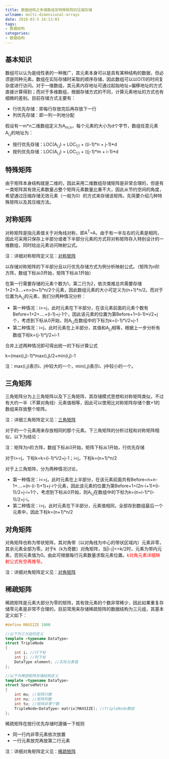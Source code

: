 ```yaml
---
title: 数据结构之多维数组及特殊矩阵的压缩存储
urlname: multi-dimensional-arrays
date: 2018-03-5 16:13:03
tags:
- 数据结构
categories:
- 数据结构
---
```


## 基本知识

数组可以认为是线性表的一种推广，其元素本身可以是具有某种结构的数据，但必须是同种元素。数组在实际存储时采取的顺序存储，因此数组可以以O(1)的时间复杂度进行访问。对于一维数组，其元素内存地址可通过起始地址+偏移地址的方式直接计算得到；而对于多维数组，根据存储方式的不同，计算元素地址的方式也有细微的差别。目前存储方式主要有：

- 行优先存储：即每行存放完后再存放下一行
- 列优先存储：即一列一列地分配

假设有一m\*n二维数组定义为A<sub>m,n</sub>，每个元素的大小为d个字节，数组任意元素A<sub>i,j</sub>的地址为：

- 按行优先存储：LOC(A<sub>i,j</sub>) = LOC<sub>1,1</sub> + ((i-1)\*n + j-1)\*d
- 按列优先存储：LOC(A<sub>i,j</sub>) = LOC<sub>1,1</sub> + ((j-1)\*m + i-1)\*d

## 特殊矩阵

由于矩阵本身结构就是二维的，因此采用二维数组存储矩阵是非常合理的，但是有一类矩阵其有效元素数量占整个矩阵元素数量比重不大，因此从节约空间的角度，希望通过压缩存储无效元素（一般为0）的方式来存储该矩阵。先简要介绍几种特殊矩阵以及其压缩方法。

## 对称矩阵

对称矩阵是指元素值关于对角线对称，即A<sup>T</sup>=A，由于有一半左右的元素是相同，因此可采用只保存上半部分或者下半部分元素的方式将对称矩阵存入特别设计的一维数组，同时给出元素访问映射公式。

注：详细对称矩阵定义见：[对称矩阵](https://zh.wikipedia.org/wiki/對稱矩陣)

以存储对称矩阵的下半部分且以行优先存储方式为例分析映射公式。（矩阵为n阶方阵，数组下标从0开始，矩阵下标从1开始）

在第一行需要存储的元素个数为1，第二行为2，依次类推总共需要存储1+2+3....+n=(n+1)\*n/2个元素，因此数组元素的大小可定义为(n+1)\*n/2。而对于位置为A<sub>i,j</sub>的元素，我们分两种情况分析：

- 第一种情况：i>=j，此时元素在下半部分，在该元素前面的元素个数有Before=1+2+....+(i-1)+j-1个，因此该元素的位置为第Before+1=(i-1)\*i/2+j个，考虑到下标从0开始，则A<sub>i,j</sub>在数组中的下标为k=(i-1)\*i/2+j-1
- 第二种情况：i<j，此时元素在上半部分，其值和A<sub>j,i</sub>相等，根据上一步分析有数组下标k=(j-1)\*j/2+i-1

合并上述两种情况即可得出统一的下标计算公式

k=(max(i,j)-1)\*max(i,j)/2+min(i,j)-1

注：max(i,j)表示i、j中较大的一个，min(i,j)表示i、j中较小的一个。


## 三角矩阵

三角矩阵分为上三角矩阵以及下三角矩阵，其存储模式思想和对称矩阵类似，不过有大约一半（不算对角线）元素值相等，因此可以使用比对称矩阵存储个数+1的数组来存放整个矩阵。

注：详细三角矩阵定义见：[三角矩阵](https://zh.wikipedia.org/wiki/三角矩阵)

对于的一个元素用来存放相同的那个元素。下三角矩阵的分析过程和对称矩阵相似，以下为结论：

注：矩阵为n阶方阵，数组下标从0开始，矩阵下标从1开始，行优先存储

对于i>=j，下标k=k=(i-1)\*i/2+j-1；i<j，下标k=(n+1)\*n/2

对于上三角矩阵，分为两种情况讨论，

- 第一种情况：i<=j，此时元素在上半部分，在该元素前面共有Before=n+n-1+....+(n-(i-1)+1)+j-i个元素，因此该元素的位置为第Before+1=(2n-i+1)\*(i-1)/2+j-i+1个，考虑到下标从0开始，则A<sub>i,j</sub>在数组中的下标为k=(n+i-1)\*(i-1)/2+j-i。
- 第二种情况：i>j，此时元素在下半部分，元素值相同，全部存到数组最后一个元素中，因此下标k=(n+1)\*n/2



## 对角矩阵

对角矩阵也称为带状矩阵，其对角带（以对角线为中心的带状区域内）元素非零，其余元素全部为零。对于k（k为奇数）对角矩阵，当|i-j|<=k/2时，元素为带内元素，否则元素值为0。由此可根据每行元素数量求取元素位置。<font color=red>k对角元素详细映射公式有空再推导。</font>

注：详细对角矩阵定义见：[对角矩阵](https://zh.wikipedia.org/wiki/對角矩陣)

## 稀疏矩阵

稀疏矩阵是元素大部分为零的矩阵，其有效元素的个数非常稀少，因此如果重复存储零元素是非常不合理的，目前常用来存储稀疏矩阵的数据结构为三元组，其基本定义如下：

```cpp
#define MAXSIZE 1000

//以下为三元组的定义
template <typename DataType>
struct TripleNode
{
	int i; //行下标
	int j; //列下标
	DataType element; //实际元素值
};

//以下为稀疏矩阵存储结构定义
template <typename DataType>
struct SparseMatrix
{
	int mu; //矩阵行数
	int nu; //矩阵列数
	int tu; //矩阵非零个数
	TripleNode<DataType> matrix[MAXSIZE]; //TripleNode数组
};
```

稀疏矩阵在按行优先存储时遵循一下规则

- 同一行内非零元素依次放置
- 一行元素放完再放第二行元素

注：详细对角矩阵定义见：[稀疏矩阵](https://zh.wikipedia.org/wiki/稀疏矩阵)